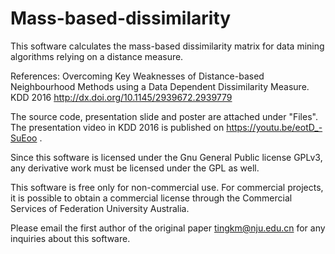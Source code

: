 # Mass-based-dissimilarity
This software calculates the mass-based dissimilarity matrix for data mining algorithms relying on a distance measure.

References:
Overcoming Key Weaknesses of Distance-based Neighbourhood Methods using a Data Dependent Dissimilarity Measure. KDD 2016 http://dx.doi.org/10.1145/2939672.2939779

The source code, presentation slide and poster are attached under "Files". The presentation video in KDD 2016 is published on https://youtu.be/eotD_-SuEoo .

Since this software is licensed under the Gnu General Public license GPLv3, any derivative work must be licensed under the GPL as well.

This software is free only for non-commercial use. For commercial projects, it is possible to obtain a commercial license through the Commercial Services of Federation University Australia.

Please email the first author of the original paper tingkm@nju.edu.cn for any inquiries about this software.
